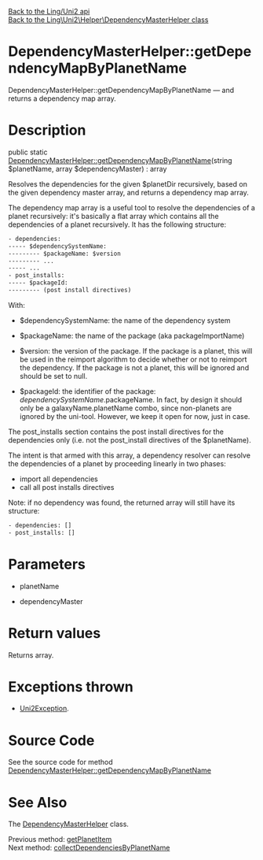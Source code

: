 [Back to the Ling/Uni2 api](https://github.com/lingtalfi/Uni2/blob/master/doc/api/Ling/Uni2.md)<br>
[Back to the Ling\Uni2\Helper\DependencyMasterHelper class](https://github.com/lingtalfi/Uni2/blob/master/doc/api/Ling/Uni2/Helper/DependencyMasterHelper.md)


DependencyMasterHelper::getDependencyMapByPlanetName
================



DependencyMasterHelper::getDependencyMapByPlanetName — and returns a dependency map array.




Description
================


public static [DependencyMasterHelper::getDependencyMapByPlanetName](https://github.com/lingtalfi/Uni2/blob/master/doc/api/Ling/Uni2/Helper/DependencyMasterHelper/getDependencyMapByPlanetName.md)(string $planetName, array $dependencyMaster) : array




Resolves the dependencies for the given $planetDir recursively, based on the given dependency master array,
and returns a dependency map array.



The dependency map array is a useful tool to resolve the dependencies of a planet recursively:
it's basically a flat array which contains all the dependencies of a planet recursively.
It has the following structure:

```txt
- dependencies:
----- $dependencySystemName:
--------- $packageName: $version
--------- ...
----- ...
- post_installs:
----- $packageId:
--------- (post install directives)

```

With:

- $dependencySystemName: the name of the dependency system
- $packageName: the name of the package (aka packageImportName)
- $version: the version of the package.
         If the package is a planet, this will be used in the reimport algorithm to decide whether or not to reimport the dependency.
         If the package is not a planet, this will be ignored and should be set to null.

- $packageId: the identifier of the package: $dependencySystemName.$packageName.
         In fact, by design it should only be a galaxyName.planetName combo, since non-planets are ignored by the uni-tool.
         However, we keep it open for now, just in case.


The post_installs section contains the post install directives for the dependencies only (i.e. not the post_install
directives of the $planetName).


The intent is that armed with this array, a dependency resolver can resolve the dependencies of a planet by
proceeding linearly in two phases:

- import all dependencies
- call all post installs directives



Note: if no dependency was found, the returned array will still have its structure:

```txt
- dependencies: []
- post_installs: []
```




Parameters
================


- planetName

    

- dependencyMaster

    


Return values
================

Returns array.


Exceptions thrown
================

- [Uni2Exception](https://github.com/lingtalfi/Uni2/blob/master/doc/api/Ling/Uni2/Exception/Uni2Exception.md).&nbsp;







Source Code
===========
See the source code for method [DependencyMasterHelper::getDependencyMapByPlanetName](https://github.com/lingtalfi/Uni2/blob/master/Helper/DependencyMasterHelper.php#L172-L184)


See Also
================

The [DependencyMasterHelper](https://github.com/lingtalfi/Uni2/blob/master/doc/api/Ling/Uni2/Helper/DependencyMasterHelper.md) class.

Previous method: [getPlanetItem](https://github.com/lingtalfi/Uni2/blob/master/doc/api/Ling/Uni2/Helper/DependencyMasterHelper/getPlanetItem.md)<br>Next method: [collectDependenciesByPlanetName](https://github.com/lingtalfi/Uni2/blob/master/doc/api/Ling/Uni2/Helper/DependencyMasterHelper/collectDependenciesByPlanetName.md)<br>

